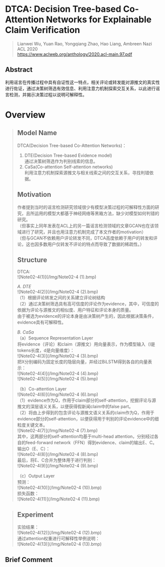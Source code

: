 # DTCA: Decision Tree-based Co-Attention Networks for Explainable Claim Verification

> Lianwei Wu, Yuan Rao, Yongqiang Zhao, Hao Liang, Ambreen Nazi  
> ACL 2020  
> https://www.aclweb.org/anthology/2020.acl-main.97.pdf  

## Abstract
利用谣言在传播过程中具有自证性这一特点，相关评论或转发能对源推文的真实性进行佐证，通过决策树筛选有效信息、利用注意力机制探索交互关系，以此进行谣言检测，并揭示决策过程以说明可解释性。

# Overview
> ## Model Name
> DTCA(Decision Tree-based Co-Attention Networks)：  
> 1. DTE(Decision Tree-based Evidence model)  
>    通过决策树筛选作为判别线索的信息。 
> 2. CaSa(Co-attention Self-attention networks)   
>    利用注意力机制探索源推文与相关线索之间的交互关系，寻找判错依据。  
>    
> ## Motivation
> 作者提到当时的谣言检测研究领域很少有模型决策过程的可解释性方面的研究，且所运用的模型大都基于神经网络等黑箱方法，缺少对模型如何判错的研究。  
> （但事实上同年发表在ACL上的另一篇谣言检测领域的文章GCAN也在该领域进行了研究，并且也用注意力机制完成了本文作者的motivation）  
> （但与GCAN不依赖用户评论转发不同，DTCA高度依赖于用户的转发和评论，这也因多数用户仅转发不评论的特点而导致了数据的稀疏性。）  
> 
> ## Structure
> DTCA:  
> ![Note02-4(1)](/Img/Note02-4 (1).bmp)   
> 
> _A. DTE_  
> ![Note02-4(2)](/Img/Note02-4 (2).bmp)    
> （1）根据评论转发之间的关系建立评论树结构  
> （2）通过决策树筛选具有高可信度的评论作为evidence，其中，可信度的依据为评论与源推文的相似度、用户特征和评论本身的质量。  
> 由于被选为evidence的评论本身是由决策树产生的，因此根据决策条件，evidence具有可解释性。  
> 
> _B. CaSa_  
> （a）Sequence Representation Layer  
> 将evidence（评论）和claim（源推文）用向量表示，作为模型输入（l是tokens长度，d是向量维度）：  
> ![Note02-4(3)](/Img/Note02-4 (3).bmp)   
> 把X分别编码为固定长度的隐层向量，并经过BiLSTM得到各自的向量表示：  
> ![Note02-4(4)](/Img/Note02-4 (4).bmp)   
> ![Note02-4(5)](/Img/Note02-4 (5).bmp)   
> 
> （b）Co-attention Layer  
> ![Note02-4(6)](/Img/Note02-4 (6).bmp)   
> （1）evidence作为Q，作用于claim部分的self-attention，挖掘评论与源推文的深层语义关系，以便获得假新闻claim中的false part。  
> （2）将由上步得到的包含评论与源推文语义关系的claim作为Q，作用于evidence部分的self-attention，以便获得用于判别的评论evidence中的细粒度关键文本。  
> ![Note02-4(7)](/Img/Note02-4 (7).bmp)     
> 其中，这两部分的self-attention均基于multi-head attention，分别经过各自的feed-forward network（FFN）得到evidence、claim的输出E、C。  
> 输出O（E、C）：  
> ![Note02-4(8)](/Img/Note02-4 (8).bmp)   
> 最后，将E、C合并为整体用于进行判别：  
> ![Note02-4(9)](/Img/Note02-4 (9).bmp)   
> 
> （c）Output Layer  
> 预测：  
> ![Note02-4(10)](/Img/Note02-4 (10).bmp)   
> 损失函数：  
> ![Note02-4(11)](/Img/Note02-4 (11).bmp)   
> 

> ## Experiment
> 实验结果：  
> ![Note02-4(12)](/Img/Note02-4 (12).bmp)   
> 通过attention权重进行可解释性举例说明：  
> ![Note02-4(13)](/Img/Note02-4 (13).bmp)   

## Brief Comment
